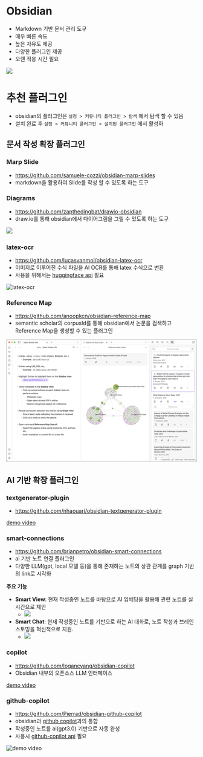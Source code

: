 
# Obsidian



- Markdown 기반 문서 관리 도구
- 매우 빠른 속도
- 높은 자유도 제공
- 다양한 플러그인 제공
- 오랜 적응 시간 필요

![](https://obsidian.md/images/screenshot-1.0-hero-combo.png)



# 추천 플러그인

- obsidian의 플러그인은 `설정 > 커뮤니티 플러그인 > 탐색` 에서 탐색 할 수 있음
- 설치 완료 후 `설정 > 커뮤니티 플러그인 > 설치된 플러그인` 에서 활성화


## 문서 작성 확장 플러그인

### Marp Slide

- https://github.com/samuele-cozzi/obsidian-marp-slides
- markdown을 활용하여 Slide를 작성 할 수 있도록 하는 도구


### Diagrams

- https://github.com/zapthedingbat/drawio-obsidian
- draw.io를 통해 obsidian에서 다이어그램을 그릴 수 있도록 하는 도구

![](https://github.com/zapthedingbat/drawio-obsidian/blob/main/docs/image/screenshot1.png?raw=true)


### latex-ocr

- https://github.com/lucasvanmol/obsidian-latex-ocr
- 이미지로 이루어진 수식 파일을 AI OCR를 통해 latex 수식으로 변환
- 사용을 위해서는 [huggingface api](https://huggingface.co/) 필요

![latex-ocr](https://github.com/lucasvanmol/obsidian-latex-ocr/blob/master/images/demo.gif?raw=true)


### Reference Map

- https://github.com/anoopkcn/obsidian-reference-map
- semantic scholar의 corpusId를 통해 obsidian에서 논문을 검색하고 Reference Map을 생성할 수 있는 플러그인

![](https://github.com/anoopkcn/obsidian-reference-map/blob/master/images/orm-demo.png?raw=true)

## AI 기반 확장 플러그인


### textgenerator-plugin
 
- https://github.com/nhaouari/obsidian-textgenerator-plugin


[demo video](https://www.youtube.com/watch?v=OergqWCdFKc)


### smart-connections


- https://github.com/brianpetro/obsidian-smart-connections
- ai 기반 노트 연결 플러그인
- 다양한 LLM(gpt, local 모델 등)을 통해 존재하는 노트의 상관 관계를 graph 기반의 link로 시각화

**주요 기능**
- **Smart View**: 현재 작성중인 노트를 바탕으로 AI 임베딩을 활용해 관련 노트를 실시간으로 제안
	- ![](https://github.com/brianpetro/obsidian-smart-connections/blob/main/assets/SCv2-Smart-View-dark.gif?raw=true)
- **Smart Chat**: 현재 작성중인 노트를 기반으로 하는 AI 대화로, 노트 작성과 브레인스토밍을 혁신적으로 지원. 
	- ![](https://github.com/brianpetro/obsidian-smart-connections/blob/main/assets/smart-connections-chat-who-am-i.gif?raw=true)

### copilot

- https://github.com/logancyang/obsidian-copilot
- Obsidian 내부의 오픈소스 LLM 인터페이스

[demo video](https://www.youtube.com/watch?v=WxcBEXkQoSE)






### github-copilot

- https://github.com/Pierrad/obsidian-github-copilot
- obsidian과 [github copilot](github_copilot)과의 통합
- 작성중인 노트를 ai(gpt3.0) 기반으로 자동 완성
- 사용시 [github-copilot api]() 필요

![demo video](https://github.com/Pierrad/obsidian-github-copilot/blob/master/.github/assets/example.gif?raw=true)


